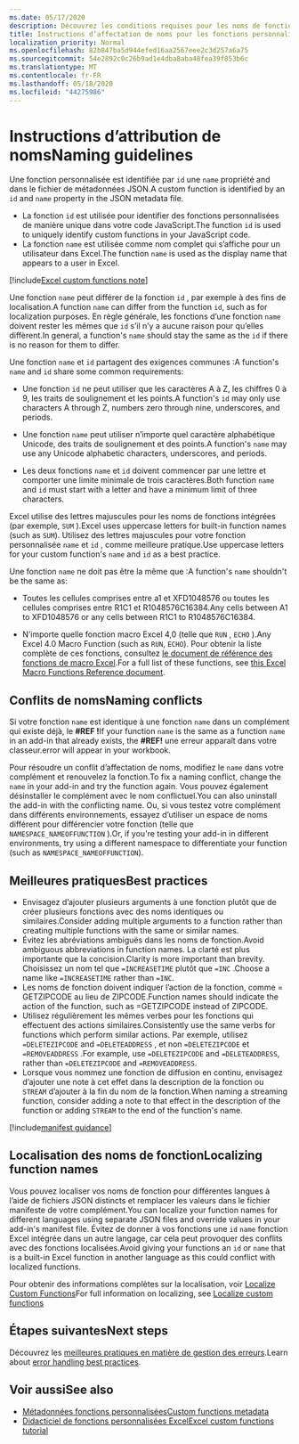 ```yaml
---
ms.date: 05/17/2020
description: Découvrez les conditions requises pour les noms de fonctions personnalisées Excel et éviter les pièges de dénomination courants.
title: Instructions d’affectation de noms pour les fonctions personnalisées dans Excel
localization_priority: Normal
ms.openlocfilehash: 82b847ba5d944efed16aa2567eee2c3d257a6a75
ms.sourcegitcommit: 54e2892c0c26b9ad1e4dba8aba48fea39f853b6c
ms.translationtype: MT
ms.contentlocale: fr-FR
ms.lasthandoff: 05/18/2020
ms.locfileid: "44275986"
---
```

# <a name="naming-guidelines"></a><span data-ttu-id="b1be1-103">Instructions d’attribution de noms</span><span class="sxs-lookup"><span data-stu-id="b1be1-103">Naming guidelines</span></span>

<span data-ttu-id="b1be1-104">Une fonction personnalisée est identifiée par `id` une `name` propriété and dans le fichier de métadonnées JSON.</span><span class="sxs-lookup"><span data-stu-id="b1be1-104">A custom function is identified by an `id` and `name` property in the JSON metadata file.</span></span>

- <span data-ttu-id="b1be1-105">La fonction `id` est utilisée pour identifier des fonctions personnalisées de manière unique dans votre code JavaScript.</span><span class="sxs-lookup"><span data-stu-id="b1be1-105">The function `id` is used to uniquely identify custom functions in your JavaScript code.</span></span>
- <span data-ttu-id="b1be1-106">La fonction `name` est utilisée comme nom complet qui s’affiche pour un utilisateur dans Excel.</span><span class="sxs-lookup"><span data-stu-id="b1be1-106">The function `name` is used as the display name that appears to a user in Excel.</span></span>

[!include[Excel custom functions note](../includes/excel-custom-functions-note.md)]

<span data-ttu-id="b1be1-107">Une fonction `name` peut différer de la fonction `id` , par exemple à des fins de localisation.</span><span class="sxs-lookup"><span data-stu-id="b1be1-107">A function `name` can differ from the function `id`, such as for localization purposes.</span></span> <span data-ttu-id="b1be1-108">En règle générale, les fonctions d’une fonction `name` doivent rester les mêmes que `id` s’il n’y a aucune raison pour qu’elles diffèrent.</span><span class="sxs-lookup"><span data-stu-id="b1be1-108">In general, a function's `name` should stay the same as the `id` if there is no reason for them to differ.</span></span>

<span data-ttu-id="b1be1-109">Une fonction `name` et `id` partagent des exigences communes :</span><span class="sxs-lookup"><span data-stu-id="b1be1-109">A function's `name` and `id` share some common requirements:</span></span>

- <span data-ttu-id="b1be1-110">Une fonction `id` ne peut utiliser que les caractères A à Z, les chiffres 0 à 9, les traits de soulignement et les points.</span><span class="sxs-lookup"><span data-stu-id="b1be1-110">A function's `id` may only use characters A through Z, numbers zero through nine, underscores, and periods.</span></span>

- <span data-ttu-id="b1be1-111">Une fonction `name` peut utiliser n’importe quel caractère alphabétique Unicode, des traits de soulignement et des points.</span><span class="sxs-lookup"><span data-stu-id="b1be1-111">A function's `name` may use any Unicode alphabetic characters, underscores, and periods.</span></span>

- <span data-ttu-id="b1be1-112">Les deux fonctions `name` et `id` doivent commencer par une lettre et comporter une limite minimale de trois caractères.</span><span class="sxs-lookup"><span data-stu-id="b1be1-112">Both function `name` and `id` must start with a letter and have a minimum limit of three characters.</span></span>

<span data-ttu-id="b1be1-113">Excel utilise des lettres majuscules pour les noms de fonctions intégrées (par exemple, `SUM` ).</span><span class="sxs-lookup"><span data-stu-id="b1be1-113">Excel uses uppercase letters for built-in function names (such as `SUM`).</span></span> <span data-ttu-id="b1be1-114">Utilisez des lettres majuscules pour votre fonction personnalisée `name` et `id` , comme meilleure pratique.</span><span class="sxs-lookup"><span data-stu-id="b1be1-114">Use uppercase letters for your custom function's `name` and `id` as a best practice.</span></span>

<span data-ttu-id="b1be1-115">Une fonction `name` ne doit pas être la même que :</span><span class="sxs-lookup"><span data-stu-id="b1be1-115">A function's `name` shouldn't be the same as:</span></span>

- <span data-ttu-id="b1be1-116">Toutes les cellules comprises entre a1 et XFD1048576 ou toutes les cellules comprises entre R1C1 et R1048576C16384.</span><span class="sxs-lookup"><span data-stu-id="b1be1-116">Any cells between A1 to XFD1048576 or any cells between R1C1 to R1048576C16384.</span></span>

- <span data-ttu-id="b1be1-117">N’importe quelle fonction macro Excel 4,0 (telle que `RUN` , `ECHO` ).</span><span class="sxs-lookup"><span data-stu-id="b1be1-117">Any Excel 4.0 Macro Function (such as `RUN`, `ECHO`).</span></span>  <span data-ttu-id="b1be1-118">Pour obtenir la liste complète de ces fonctions, consultez [le document de référence des fonctions de macro Excel](https://d13ot9o61jdzpp.cloudfront.net/files/Excel%204.0%20Macro%20Functions%20Reference.pdf).</span><span class="sxs-lookup"><span data-stu-id="b1be1-118">For a full list of these functions, see [this Excel Macro Functions Reference document](https://d13ot9o61jdzpp.cloudfront.net/files/Excel%204.0%20Macro%20Functions%20Reference.pdf).</span></span>

## <a name="naming-conflicts"></a><span data-ttu-id="b1be1-119">Conflits de noms</span><span class="sxs-lookup"><span data-stu-id="b1be1-119">Naming conflicts</span></span>

<span data-ttu-id="b1be1-120">Si votre fonction `name` est identique à une fonction `name` dans un complément qui existe déjà, le **#REF !**</span><span class="sxs-lookup"><span data-stu-id="b1be1-120">If your function `name` is the same as a function `name` in an add-in that already exists, the **#REF!**</span></span> <span data-ttu-id="b1be1-121">une erreur apparaît dans votre classeur.</span><span class="sxs-lookup"><span data-stu-id="b1be1-121">error will appear in your workbook.</span></span>

<span data-ttu-id="b1be1-122">Pour résoudre un conflit d’affectation de noms, modifiez le `name` dans votre complément et renouvelez la fonction.</span><span class="sxs-lookup"><span data-stu-id="b1be1-122">To fix a naming conflict, change the `name` in your add-in and try the function again.</span></span> <span data-ttu-id="b1be1-123">Vous pouvez également désinstaller le complément avec le nom conflictuel.</span><span class="sxs-lookup"><span data-stu-id="b1be1-123">You can also uninstall the add-in with the conflicting name.</span></span> <span data-ttu-id="b1be1-124">Ou, si vous testez votre complément dans différents environnements, essayez d’utiliser un espace de noms différent pour différencier votre fonction (telle que `NAMESPACE_NAMEOFFUNCTION` ).</span><span class="sxs-lookup"><span data-stu-id="b1be1-124">Or, if you're testing your add-in in different environments, try using a different namespace to differentiate your function (such as `NAMESPACE_NAMEOFFUNCTION`).</span></span>

## <a name="best-practices"></a><span data-ttu-id="b1be1-125">Meilleures pratiques</span><span class="sxs-lookup"><span data-stu-id="b1be1-125">Best practices</span></span>

- <span data-ttu-id="b1be1-126">Envisagez d’ajouter plusieurs arguments à une fonction plutôt que de créer plusieurs fonctions avec des noms identiques ou similaires.</span><span class="sxs-lookup"><span data-stu-id="b1be1-126">Consider adding multiple arguments to a function rather than creating multiple functions with the same or similar names.</span></span>
- <span data-ttu-id="b1be1-127">Évitez les abréviations ambiguës dans les noms de fonction.</span><span class="sxs-lookup"><span data-stu-id="b1be1-127">Avoid ambiguous abbreviations in function names.</span></span> <span data-ttu-id="b1be1-128">La clarté est plus importante que la concision.</span><span class="sxs-lookup"><span data-stu-id="b1be1-128">Clarity is more important than brevity.</span></span> <span data-ttu-id="b1be1-129">Choisissez un nom tel que `=INCREASETIME` plutôt que `=INC` .</span><span class="sxs-lookup"><span data-stu-id="b1be1-129">Choose a name like `=INCREASETIME` rather than `=INC`.</span></span>
- <span data-ttu-id="b1be1-130">Les noms de fonction doivent indiquer l’action de la fonction, comme = GETZIPCODE au lieu de ZIPCODE.</span><span class="sxs-lookup"><span data-stu-id="b1be1-130">Function names should indicate the action of the function, such as =GETZIPCODE instead of ZIPCODE.</span></span>
- <span data-ttu-id="b1be1-131">Utilisez régulièrement les mêmes verbes pour les fonctions qui effectuent des actions similaires.</span><span class="sxs-lookup"><span data-stu-id="b1be1-131">Consistently use the same verbs for functions which perform similar actions.</span></span> <span data-ttu-id="b1be1-132">Par exemple, utilisez `=DELETEZIPCODE` and `=DELETEADDRESS` , et non `=DELETEZIPCODE` et `=REMOVEADDRESS` .</span><span class="sxs-lookup"><span data-stu-id="b1be1-132">For example, use `=DELETEZIPCODE` and `=DELETEADDRESS`, rather than `=DELETEZIPCODE` and `=REMOVEADDRESS`.</span></span>
- <span data-ttu-id="b1be1-133">Lorsque vous nommez une fonction de diffusion en continu, envisagez d’ajouter une note à cet effet dans la description de la fonction ou `STREAM` d’ajouter à la fin du nom de la fonction.</span><span class="sxs-lookup"><span data-stu-id="b1be1-133">When naming a streaming function, consider adding a note to that effect in the description of the function or adding `STREAM` to the end of the function's name.</span></span>

[!include[manifest guidance](../includes/manifest-guidance.md)]

## <a name="localizing-function-names"></a><span data-ttu-id="b1be1-134">Localisation des noms de fonction</span><span class="sxs-lookup"><span data-stu-id="b1be1-134">Localizing function names</span></span>

<span data-ttu-id="b1be1-135">Vous pouvez localiser vos noms de fonction pour différentes langues à l’aide de fichiers JSON distincts et remplacer les valeurs dans le fichier manifeste de votre complément.</span><span class="sxs-lookup"><span data-stu-id="b1be1-135">You can localize your function names for different languages using separate JSON files and override values in your add-in's manifest file.</span></span> <span data-ttu-id="b1be1-136">Évitez de donner à vos fonctions une `id` `name` fonction Excel intégrée dans un autre langage, car cela peut provoquer des conflits avec des fonctions localisées.</span><span class="sxs-lookup"><span data-stu-id="b1be1-136">Avoid giving your functions an `id` or `name` that is a built-in Excel function in another language as this could conflict with localized functions.</span></span>

<span data-ttu-id="b1be1-137">Pour obtenir des informations complètes sur la localisation, voir [Localize Custom Functions](custom-functions-localize.md)</span><span class="sxs-lookup"><span data-stu-id="b1be1-137">For full information on localizing, see [Localize custom functions](custom-functions-localize.md)</span></span>

## <a name="next-steps"></a><span data-ttu-id="b1be1-138">Étapes suivantes</span><span class="sxs-lookup"><span data-stu-id="b1be1-138">Next steps</span></span>
<span data-ttu-id="b1be1-139">Découvrez les [meilleures pratiques en matière de gestion des erreurs](custom-functions-errors.md).</span><span class="sxs-lookup"><span data-stu-id="b1be1-139">Learn about [error handling best practices](custom-functions-errors.md).</span></span>

## <a name="see-also"></a><span data-ttu-id="b1be1-140">Voir aussi</span><span class="sxs-lookup"><span data-stu-id="b1be1-140">See also</span></span>

* [<span data-ttu-id="b1be1-141">Métadonnées fonctions personnalisées</span><span class="sxs-lookup"><span data-stu-id="b1be1-141">Custom functions metadata</span></span>](custom-functions-json.md)
* [<span data-ttu-id="b1be1-142">Didacticiel de fonctions personnalisées Excel</span><span class="sxs-lookup"><span data-stu-id="b1be1-142">Excel custom functions tutorial</span></span>](../tutorials/excel-tutorial-create-custom-functions.md)
